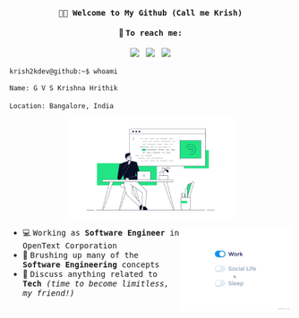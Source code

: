 <h4 align="center"><samp> 👋🏾 Welcome to My Github (Call me Krish) </samp>
</h4>

<div align="center">
<h4>💬 <samp> To reach me: </samp><br></h4>
<a href="https://x.com/krish2kdev"><img src="https://img.icons8.com/?size=100&id=YfCbGWCWcuar&format=png&color=000000" width="3.5%"/></a> &nbsp; <a href="https://www.linkedin.com/in/krish2kdev"><img src="https://img.icons8.com/color/48/000000/linkedin.png" width="3.5%"/></a> &nbsp; <a href="mailto:gvskhrithi2k@aol.com"><img src="https://img.icons8.com/?size=100&id=85467&format=png&color=000000" width="3.25%"/></a>
</div>

```
krish2kdev@github:~$ whoami
```

```
Name: G V S Krishna Hrithik

Location: Bangalore, India
```

<p align="center">
    <img src="assets/techguytinkeringonterminal.png" alt="center Image" width="60%">
</p>
<img src="assets/life_balance.gif" alt="side Image" align="right" width="200" height="auto" />
  
  - 💻 <samp> Working as <b>Software Engineer</b> in OpenText Corporation </samp>
  - 🌱 <samp> Brushing up many of the <b>Software Engineering</b> concepts </samp>
  - 💬 <samp> Discuss anything related to <b>Tech</b> <i>(time to become limitless, my friend!)</i> </samp>

<!--

#### 💬 <samp> To reach me: </samp>
[<img src="https://img.icons8.com/?size=100&id=YfCbGWCWcuar&format=png&color=000000" width="3.5%"/>](https://twitter.com/krish2kdev)  &nbsp; [<img src="https://img.icons8.com/color/48/000000/linkedin.png" width="3.5%"/>](https://www.linkedin.com/in/krish2kdev/)  &nbsp; <a href="mailto:gvskhrithi2k@aol.com"> <img src="https://img.icons8.com/?size=100&id=85467&format=png&color=000000" width="3.25%"/>

**krish2kdev/krish2kdev** is a ✨ _special_ ✨ repository because its `README.md` (this file) appears on your GitHub profile.

Here are some ideas to get you started:

- 🔭 I’m currently working on ...
- 🌱 I’m currently learning ...
- 👯 I’m looking to collaborate on ...
- 🤔 I’m looking for help with ...
- 💬 Ask me about ...
- 📫 How to reach me: ...
- 😄 Pronouns: ...
- ⚡ Fun fact: ...
-->
